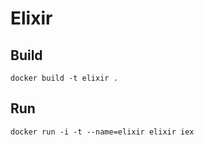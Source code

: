 # Elixir

## Build

    docker build -t elixir .

## Run

    docker run -i -t --name=elixir elixir iex
